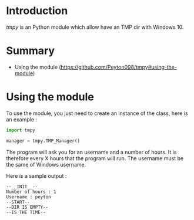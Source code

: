 # Introduction
*tmpy* is an Python module which allow have an TMP dir with Windows 10.

# Summary
- Using the module (https://github.com/Peyton098/tmpy#using-the-module)

# Using the module
To use the module, you just need to create an instance of the class, here is an example :
```Python
import tmpy

manager = tmpy.TMP_Manager()
```
The program will ask you for an username and a number of hours. It is therefore every X hours that the program will run. The username must be the same of Windows username.

Here is a sample output :
```
--__INIT__--
Number of hours : 1
Username : peyton
--START--
--DIR IS EMPTY--
--IS THE TIME--

```
